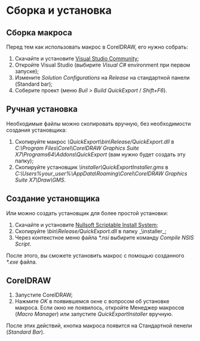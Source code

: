 # Сборка и установка

## Сборка макроса

Перед тем как использовать макрос в CorelDRAW, его нужно собрать:

1. Скачайте и установите [Visual Studio Community](https://www.visualstudio.com/free-developer-offers/);
1. Откройте Visual Studio (выбирите _Visual C#_ environment при первом запуске);
1. Измените _Solution Configurations_ на _Release_ на стандартной панели (Standard bar);
1. Соберите проект (меню _Buil > Build QuickExport_ / _Shift+F6_).

## Ручная установка

Необходимые файлы можно скопировать вручную, без необходимости создания установщика:

1. Скопируйте макрос _\QuickExport\bin\Release/QuickExport.dll_ в _C:\Program Files\Corel\CorelDRAW Graphics Suite X7\Programs64\Addons\QuickExport_ (вам нужно будет создать эту папку);
1. Скопируйте установщик _\installer\QuickExportInstaller.gms_ в _C:\Users\%your_user%\AppData\Roaming\Corel\CorelDRAW Graphics Suite X7\Draw\GMS_.

## Создание установщика

Или можно создать установщик для более простой установки:

1. Скачайте и установите [Nullsoft Scriptable Install System](http://nsis.sourceforge.net/Main_Page);
1. Скопируйте _\bin\Release/QuickExport.dll_ в папку _\installer\_;
1. Через контекстное меню файла _*.nsi_ выбирите команду _Compile NSIS Script_.

После этого, вы сможете установить макрос с помощью созданного _*.exe_ файла.

## CorelDRAW

1. Запустите CorelDRAW;
1. Нажмите _OK_ в появившемся окне с вопросом об установке макроса. Если окно не появилось, откройте Менеджер макросов (_Macro Manager_) или запустите _QuickExportInstaller_ вручную.

После этих действий, кнопка макроса появится на Стандартной пенели (_Standard Bar_).
